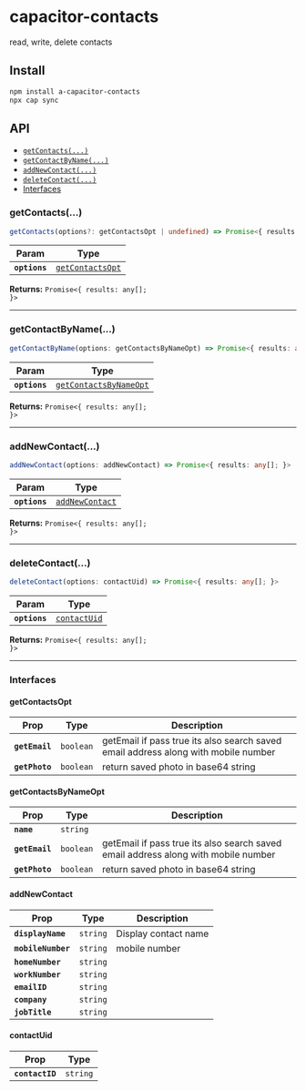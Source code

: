 # capacitor-contacts

read, write, delete contacts

## Install

```bash
npm install a-capacitor-contacts
npx cap sync
```

## API

<docgen-index>

- [`getContacts(...)`](#getcontacts)
- [`getContactByName(...)`](#getcontactbyname)
- [`addNewContact(...)`](#addnewcontact)
- [`deleteContact(...)`](#deletecontact)
- [Interfaces](#interfaces)

</docgen-index>

<docgen-api>
<!--Update the source file JSDoc comments and rerun docgen to update the docs below-->

### getContacts(...)

```typescript
getContacts(options?: getContactsOpt | undefined) => Promise<{ results: any[]; }>
```

| Param         | Type                                                      |
| ------------- | --------------------------------------------------------- |
| **`options`** | <code><a href="#getcontactsopt">getContactsOpt</a></code> |

**Returns:** <code>Promise&lt;{ results: any[]; }&gt;</code>

---

### getContactByName(...)

```typescript
getContactByName(options: getContactsByNameOpt) => Promise<{ results: any[]; }>
```

| Param         | Type                                                                  |
| ------------- | --------------------------------------------------------------------- |
| **`options`** | <code><a href="#getcontactsbynameopt">getContactsByNameOpt</a></code> |

**Returns:** <code>Promise&lt;{ results: any[]; }&gt;</code>

---

### addNewContact(...)

```typescript
addNewContact(options: addNewContact) => Promise<{ results: any[]; }>
```

| Param         | Type                                                    |
| ------------- | ------------------------------------------------------- |
| **`options`** | <code><a href="#addnewcontact">addNewContact</a></code> |

**Returns:** <code>Promise&lt;{ results: any[]; }&gt;</code>

---

### deleteContact(...)

```typescript
deleteContact(options: contactUid) => Promise<{ results: any[]; }>
```

| Param         | Type                                              |
| ------------- | ------------------------------------------------- |
| **`options`** | <code><a href="#contactuid">contactUid</a></code> |

**Returns:** <code>Promise&lt;{ results: any[]; }&gt;</code>

---

### Interfaces

#### getContactsOpt

| Prop           | Type                 | Description                                                                        |
| -------------- | -------------------- | ---------------------------------------------------------------------------------- |
| **`getEmail`** | <code>boolean</code> | getEmail if pass true its also search saved email address along with mobile number |
| **`getPhoto`** | <code>boolean</code> | return saved photo in base64 string                                                |

#### getContactsByNameOpt

| Prop           | Type                 | Description                                                                        |
| -------------- | -------------------- | ---------------------------------------------------------------------------------- |
| **`name`**     | <code>string</code>  |                                                                                    |
| **`getEmail`** | <code>boolean</code> | getEmail if pass true its also search saved email address along with mobile number |
| **`getPhoto`** | <code>boolean</code> | return saved photo in base64 string                                                |

#### addNewContact

| Prop               | Type                | Description          |
| ------------------ | ------------------- | -------------------- |
| **`displayName`**  | <code>string</code> | Display contact name |
| **`mobileNumber`** | <code>string</code> | mobile number        |
| **`homeNumber`**   | <code>string</code> |                      |
| **`workNumber`**   | <code>string</code> |                      |
| **`emailID`**      | <code>string</code> |                      |
| **`company`**      | <code>string</code> |                      |
| **`jobTitle`**     | <code>string</code> |                      |

#### contactUid

| Prop            | Type                |
| --------------- | ------------------- |
| **`contactID`** | <code>string</code> |

</docgen-api>

